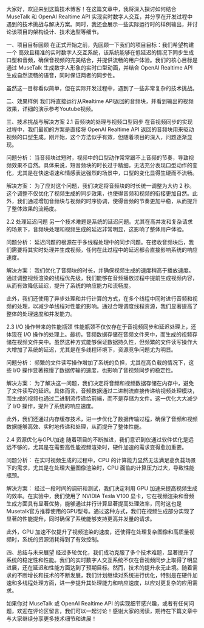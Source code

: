 大家好，欢迎来到这篇技术博客！在这篇文章中，我将深入探讨如何结合 MuseTalk 和 OpenAI Realtime API 实现实时数字人交互，并分享在开发过程中遇到的技术挑战与解决方案。同时，我还会展示一些实际运行时的样例输出，并讨论该项目的架构设计、技术选型等细节。

一、项目目标回顾
在正式开始之前，先回顾一下我们的项目目标：我们希望构建一个 高效且精准的实时数字人交互系统，该系统能够在低延迟的情况下同步生成口型和音频，确保音视频的完美结合，并提供流畅的用户体验。我们的核心目标是通过 MuseTalk 生成数字人形象的实时口型动画，并结合 OpenAI Realtime API 生成自然流畅的语音，同时保证两者的同步性。

虽然这一目标看似简单，但在实际开发过程中，遇到了一些非常复杂的技术挑战。

二、效果样例
我们将直接运行从Realtime API返回的音频块，并看到输出的视频效果，详细的演示参考Youtube视频。

三、技术挑战与解决方案
2.1 音频块的处理与视频口型同步
在音视频同步的实现过程中，我们最初的方案是直接将 OpenAI Realtime API 返回的音频块用来驱动视频的口型生成。刚开始，这个方法似乎有效，但随着项目的深入，问题逐渐显现。

问题分析： 当音频块过短时，视频中的口型动作常常跟不上音频的节奏，导致视频效果不自然。具体来说，短音频块的时长过于精细，无法充分表现口型动作的变化，尤其是在快速语速和情感表达强烈的场景中，口型的变化显得生硬而不流畅。

解决方案： 为了应对这个问题，我们决定将音频块的时长统一调整为大约 2 秒。这个调整不仅优化了视频生成的同步效果，也使得音频和视频的衔接更加自然。此外，我们通过增加音频块与视频的时序协调，使得音频的节奏更加平稳，从而提升了整体效果的流畅度。

2.2 处理延迟问题
另一个技术难题是系统的延迟问题。尤其在高并发和复杂请求的场景下，音频块处理和视频生成的延迟非常明显，这影响了整体用户体验。

问题分析： 延迟问题的根源在于多线程处理中的同步问题。在接收音频块后，我们需要将其实时处理并生成视频，任何在此过程中的延迟都会直接影响系统的响应速度。

解决方案： 我们优化了音频块的时长，并确保视频生成的速度稍高于播放速度。通过调整视频渲染的线程优先级，我们能够在音频播放过程中提前生成视频内容，从而有效降低延迟，提升了系统的响应能力和流畅度。

此外，我们还使用了异步处理和并行计算的方式，在多个线程中同时进行音频和视频的处理，以减少单线程对性能的影响。通过合理调度线程资源，我们显著提高了整体的处理速度和并发能力。

2.3 I/O 操作带来的性能瓶颈
性能瓶颈不仅仅存在于音视频同步和延迟处理上，还体现在 I/O 操作的处理上。最初，音频数据存储在音频文件夹中，而生成的视频存储在视频文件夹中。虽然这种方式能够保证数据持久性，但频繁的文件读写操作大大增加了系统的延迟，尤其是在多线程环境下，资源竞争问题尤为明显。

问题分析： 频繁的文件读写操作增加了系统的负担，尤其在高负载的情况下，这些 I/O 操作显著拖慢了数据传输的速度，也影响了音视频同步的稳定性。

解决方案： 为了解决这一问题，我们决定将音频和视频数据存储在内存中，避免了文件读写的延迟。具体而言，音频数据通过二进制流直接传递给视频处理模块，而生成的视频也通过二进制流传递给前端，而不是存储为文件。这一优化大大减少了 I/O 操作，提升了系统的响应速度。

此外，我们还通过内存缓存技术，进一步优化了数据传输过程，确保了音频和视频数据能够高效、实时地传递和处理，从而提升了整体性能。

2.4 资源优化与GPU加速
随着项目的不断推进，我们意识到仅通过软件优化是远远不够的，尤其是在需要高性能视频渲染时，硬件加速的需求变得愈加重要。

问题分析： 在实时视频生成的过程中，CPU 的计算能力显然无法满足高负载场景下的需求，尤其是在处理大量图像渲染时，CPU 面临的计算压力过大，导致性能瓶颈。

解决方案： 经过一段时间的调研和测试，我们决定利用 GPU 加速来提高视频生成的效率。在实验中，我们使用了 NVIDIA Tesla V100 显卡，它在视频渲染和音频生成方面具有显著优势，能够通过并行计算显著提高处理效率，同时这也是Musetalk官方推荐使用的GPU型号。通过这种方式，我们在视频生成部分实现了显著的性能提升，同时确保了系统能够支持更高并发量的请求。

此外，GPU 加速不仅提升了视频渲染的速度，还使得在处理复杂图像和高质量视频时，系统的资源消耗得到了有效控制。

四、总结与未来展望
经过多轮优化，我们成功克服了多个技术难题，显著提升了系统的稳定性和性能。我们的实时数字人交互系统不仅在音视频同步上取得了明显进展，还在延迟和性能方面达到了预期目标。然而，技术的提升永无止境。随着需求的不断增长和技术的不断发展，我们计划继续对系统进行优化，特别是在硬件加速和多线程处理方面，进一步提升其处理能力和响应速度，以应对更复杂的应用需求。

如果你对 MuseTalk 或 OpenAI Realtime API 的实现细节感兴趣，或者有任何问题，欢迎在评论区留言，我们可以一起讨论！感谢大家的阅读，期待在下篇文章中与大家继续分享更多技术细节和进展！